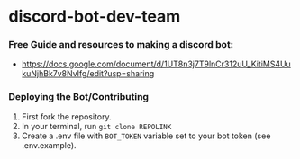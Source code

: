 # discord-bot-dev-team

### Free Guide and resources to making a discord bot:

- https://docs.google.com/document/d/1UT8n3j7T9lnCr312uU_KitiMS4UukuNjhBk7v8NvIfg/edit?usp=sharing

### Deploying the Bot/Contributing 
1. First fork the repository. 
2. In your terminal, run `git clone REPOLINK`
3. Create a .env file with `BOT_TOKEN` variable set to your bot token (see .env.example).
